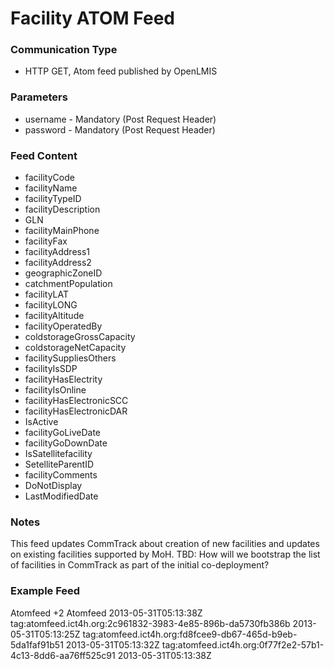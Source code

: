 # Facility ATOM Feed

### Communication Type

- HTTP GET, Atom feed published by OpenLMIS

### Parameters

- username - Mandatory (Post Request Header)
- password - Mandatory (Post Request Header)

### Feed Content

- facilityCode
- facilityName
- facilityTypeID
- facilityDescription
- GLN
- facilityMainPhone
- facilityFax
- facilityAddress1
- facilityAddress2
- geographicZoneID
- catchmentPopulation
- facilityLAT
- facilityLONG
- facilityAltitude
- facilityOperatedBy
- coldstorageGrossCapacity
- coldstorageNetCapacity
- facilitySuppliesOthers
- facilityIsSDP
- facilityHasElectrity
- facilityIsOnline
- facilityHasElectronicSCC
- facilityHasElectronicDAR
- IsActive
- facilityGoLiveDate
- facilityGoDownDate
- IsSatellitefacility
- SetelliteParentID
- facilityComments
- DoNotDisplay
- LastModifiedDate

### Notes

This feed updates CommTrack about creation of new facilities and updates on existing facilities supported by MoH.
TBD: How will we bootstrap the list of facilities in CommTrack as part of the initial co-deployment?  

### Example Feed

<?xml version="1.0" encoding="UTF-8"?>

<feed xmlns="http://www.w3.org/2005/Atom">
  <title>Event feed</title>
  <link rel="self" type="application/atom+xml" href="XXXX" />
  <link rel="via" type="application/atom+xml" href="XXXX" />
  <link rel="prev-archive" type="application/atom+xml" href="XXXXX" />
  <author>
    <name>Atomfeed</name>
  </author>
  <id>+2</id>
  <generator uri="https://github.com/ICT4H/atomfeed">Atomfeed</generator>
  <updated>2013-05-31T05:13:38Z</updated>
  <entry>
    <title>Facility</title>
    <category />
    <id>tag:atomfeed.ict4h.org:2c961832-3983-4e85-896b-da5730fb386b</id>
    <updated>2013-05-31T05:13:25Z</updated>
    <content type="application/vnd.atomfeed+xml"><![CDATA[{"id":5,"code":"FCcode20130531-104312","name":"FCname20130531-104312","typeId":2,"description":"Testing description","mainPhone":"9711231305","fax":"9711231305","address1":"Address1","address2":"Address2","geographicZoneID":4,"catchmentPopulation":500000,"latitude":-555.5555,"longitude":444.4444,"altitude":4545.4545,"operatedBy":"MoH","coldStorageGrossCapacity":3434.3434,"coldStorageNetCapacity":3535.3535,"suppliesOthers":true,"hasElectricity":true,"hasElectronicSCC":true,"hasElectronicDAR":true,"active":true,"goLiveDate":1369420200000,"goDownDate":1369506600000,"satelliteFacility":false,"satelliteParentID":null,"comments":"Comments","doNotDisplay":false,"modifiedDate":1369977205038,"online":true,"sdp":true,"gln":"Testing Gln"}]]></content>
  </entry>
  <entry>
    <title>Facility</title>
    <category />
    <id>tag:atomfeed.ict4h.org:fd8fcee9-db67-465d-b9eb-5da1faf91b51</id>
    <updated>2013-05-31T05:13:32Z</updated>
    <content type="application/vnd.atomfeed+xml"><![CDATA[{"id":5,"code":"FCcode20130531-104312","name":"FCname20130531-104312","typeId":2,"description":"Testing description","mainPhone":"9711231305","fax":"9711231305","address1":"Address1","address2":"Address2","geographicZoneID":4,"catchmentPopulation":500000,"latitude":-555.5555,"longitude":444.4444,"altitude":4545.4545,"operatedBy":"MoH","coldStorageGrossCapacity":3434.3434,"coldStorageNetCapacity":3535.3535,"suppliesOthers":true,"hasElectricity":true,"hasElectronicSCC":true,"hasElectronicDAR":true,"active":false,"goLiveDate":1369420200000,"goDownDate":1369506600000,"satelliteFacility":false,"satelliteParentID":null,"comments":"Comments","doNotDisplay":false,"modifiedDate":1369977212205,"online":true,"sdp":true,"gln":"Testing Gln"}]]></content>
  </entry>
  <entry>
    <title>Facility</title>
    <category />
    <id>tag:atomfeed.ict4h.org:0f77f2e2-57b1-4c13-8dd6-aa76ff525c91</id>
    <updated>2013-05-31T05:13:38Z</updated>
    <content type="application/vnd.atomfeed+xml"><![CDATA[{"id":5,"code":"FCcode20130531-104312","name":"FCname20130531-104312","typeId":2,"description":"Testing description","mainPhone":"9711231305","fax":"9711231305","address1":"Address1","address2":"Address2","geographicZoneID":4,"catchmentPopulation":500000,"latitude":-555.5555,"longitude":444.4444,"altitude":4545.4545,"operatedBy":"MoH","coldStorageGrossCapacity":3434.3434,"coldStorageNetCapacity":3535.3535,"suppliesOthers":true,"hasElectricity":true,"hasElectronicSCC":true,"hasElectronicDAR":true,"active":true,"goLiveDate":1369420200000,"goDownDate":1369506600000,"satelliteFacility":false,"satelliteParentID":null,"comments":"Comments","doNotDisplay":false,"modifiedDate":1369977218399,"online":true,"sdp":true,"gln":"Testing Gln"}]]></content>
  </entry>
</feed>
